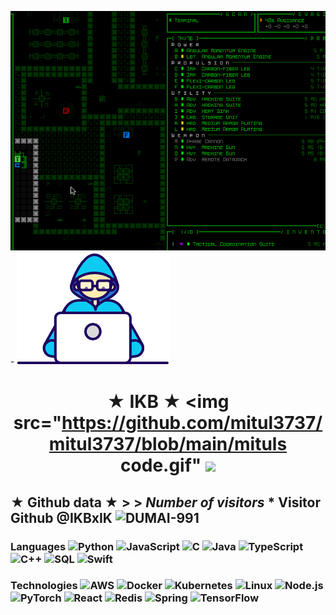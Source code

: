 ![Alt text](https://github.com/MRVIVEK-CODER/MRVIVEK-CODER/raw/main/md7Oqrf.gif) - ![Alt text](https://github.com/MRVIVEK-CODER/MRVIVEK-CODER/raw/main/Developer.gif) <h1 align="center">★ IKB ★  <img src="https://github.com/mitul3737/mitul3737/blob/main/mituls code.gif" <a href="https://github.com/Hunter-alamin"><img width=550 src="https://github-profile-trophy.vercel.app/?username=Hunter-alamin&theme=dracula&no-frame=true&title=Followers,Stars,Commit,Repository,Issues"/></a> 
## ★ Github data ★ > > *Number of visitors* * **Visitor Github @IKBxIK** ![DUMAI-991](https://komarev.com/ghpvc/?username=Dumai-991&color=blue) 
### Languages ![Python](https://img.shields.io/badge/-Python-000?&logo=Python) ![JavaScript](https://img.shields.io/badge/-JavaScript-000?&logo=JavaScript) ![C](https://img.shields.io/badge/-C-000?&logo=C) ![Java](https://img.shields.io/badge/-Java-000?&logo=Java&logoColor=007396) ![TypeScript](https://img.shields.io/badge/-TypeScript-000?&logo=TypeScript) ![C++](https://img.shields.io/badge/-C++-000?&logo=c%2b%2b&logoColor=00599C) ![SQL](https://img.shields.io/badge/-SQL-000?&logo=MySQL) ![Swift](https://img.shields.io/badge/-Swift-000?&logo=Swift) 
### Technologies ![AWS](https://img.shields.io/badge/-AWS-000?&logo=Amazon-AWS&logoColor=F90) ![Docker](https://img.shields.io/badge/-Docker-000?&logo=Docker) ![Kubernetes](https://img.shields.io/badge/-Kubernetes-000?&logo=Kubernetes) ![Linux](https://img.shields.io/badge/-Linux-000?&logo=Linux) ![Node.js](https://img.shields.io/badge/-Node.js-000?&logo=node.js) ![PyTorch](https://img.shields.io/badge/-PyTorch-000?&logo=PyTorch) ![React](https://img.shields.io/badge/-React-000?&logo=React) ![Redis](https://img.shields.io/badge/-Redis-000?&logo=Redis) ![Spring](https://img.shields.io/badge/-Spring-000?&logo=Spring) ![TensorFlow](https://img.shields.io/badge/-TensorFlow-000?&logo=TensorFlow)
